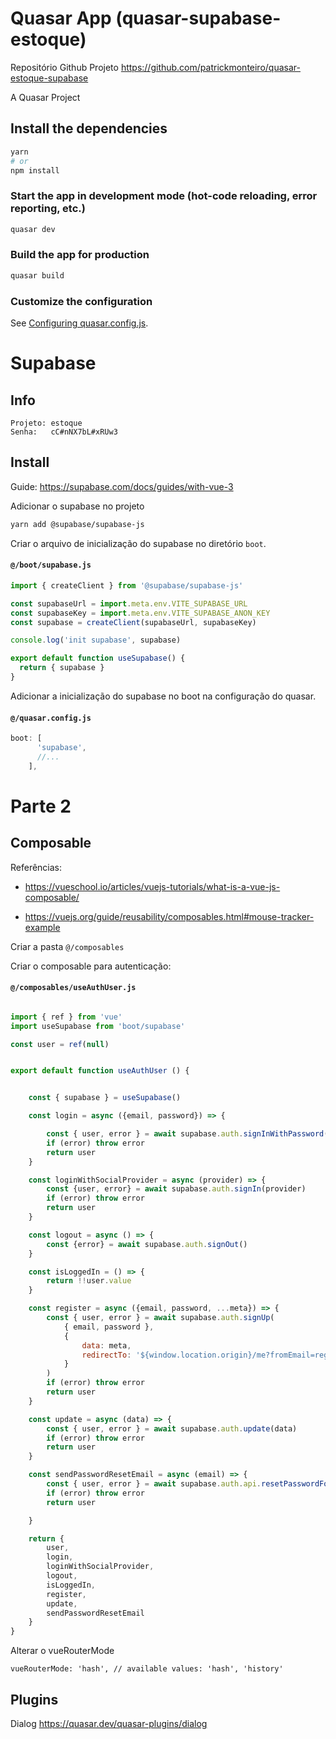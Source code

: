 # Quasar App (quasar-supabase-estoque)

Repositório Github Projeto
https://github.com/patrickmonteiro/quasar-estoque-supabase

A Quasar Project

## Install the dependencies
```bash
yarn
# or
npm install
```

### Start the app in development mode (hot-code reloading, error reporting, etc.)
```bash
quasar dev
```


### Build the app for production
```bash
quasar build
```

### Customize the configuration
See [Configuring quasar.config.js](https://v2.quasar.dev/quasar-cli-vite/quasar-config-js).


# Supabase

## Info
```
Projeto: estoque
Senha:   cC#nNX7bL#xRUw3
```

## Install

Guide: https://supabase.com/docs/guides/with-vue-3

Adicionar o supabase no projeto
```bash
yarn add @supabase/supabase-js
```

Criar o arquivo de inicialização do supabase no diretório `boot`.

#### **`@/boot/supabase.js`**
```js
import { createClient } from '@supabase/supabase-js'

const supabaseUrl = import.meta.env.VITE_SUPABASE_URL
const supabaseKey = import.meta.env.VITE_SUPABASE_ANON_KEY
const supabase = createClient(supabaseUrl, supabaseKey)

console.log('init supabase', supabase)

export default function useSupabase() {
  return { supabase }
}
```

Adicionar a inicialização do supabase no boot na configuração do quasar.

#### **`@/quasar.config.js`**
```js
boot: [
      'supabase',
      //...
    ],
```

# Parte 2

## Composable
Referências:

- https://vueschool.io/articles/vuejs-tutorials/what-is-a-vue-js-composable/

- https://vuejs.org/guide/reusability/composables.html#mouse-tracker-example

Criar a pasta `@/composables`

Criar o composable para autenticação:

#### **`@/composables/useAuthUser.js`**
```js

import { ref } from 'vue'
import useSupabase from 'boot/supabase'

const user = ref(null)


export default function useAuthUser () {


    const { supabase } = useSupabase()

    const login = async ({email, password}) => {

        const { user, error } = await supabase.auth.signInWithPassword({ email, password })
        if (error) throw error
        return user
    }

    const loginWithSocialProvider = async (provider) => {
        const {user, error} = await supabase.auth.signIn(provider)
        if (error) throw error
        return user
    }

    const logout = async () => {
        const {error} = await supabase.auth.signOut()
    }

    const isLoggedIn = () => {
        return !!user.value
    }

    const register = async ({email, password, ...meta}) => {
        const { user, error } = await supabase.auth.signUp(
            { email, password },
            {
                data: meta,
                redirectTo: '${window.location.origin}/me?fromEmail=registrationConfirmation'
            }
        )
        if (error) throw error
        return user
    }

    const update = async (data) => {
        const { user, error } = await supabase.auth.update(data)
        if (error) throw error
        return user
    }

    const sendPasswordResetEmail = async (email) => {
        const { user, error } = await supabase.auth.api.resetPasswordForEmail(email)
        if (error) throw error
        return user

    }

    return {
        user,
        login,
        loginWithSocialProvider,
        logout,
        isLoggedIn,
        register,
        update,
        sendPasswordResetEmail
    }
}
```

Alterar o vueRouterMode

```
vueRouterMode: 'hash', // available values: 'hash', 'history'
```
## Plugins

Dialog
https://quasar.dev/quasar-plugins/dialog
